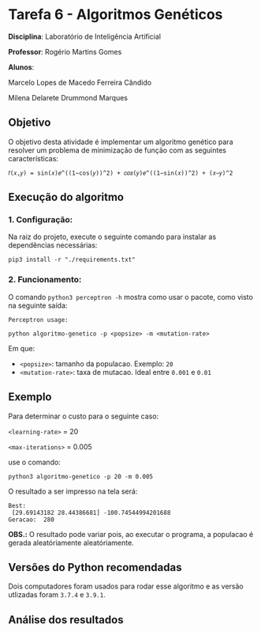 # Tarefa 6 - Algoritmos Genéticos

**Disciplina**: Laboratório de Inteligência Artificial

**Professor**: Rogério Martins Gomes

**Alunos**:

Marcelo Lopes de Macedo Ferreira Cândido

Milena Delarete Drummond Marques

## Objetivo

O objetivo desta atividade é implementar um algoritmo genético para resolver um problema de minimização de função com as seguintes características:

```
𝑓(𝑥,𝑦) = sin(𝑥)𝑒^((1−cos(𝑦))^2) + 𝑐𝑜𝑠(𝑦)𝑒^((1−sin(𝑥))^2) + (𝑥−𝑦)^2
```

## Execução do algoritmo

### 1. Configuração:
Na raiz do projeto, execute o seguinte comando para instalar as dependências necessárias:
```
pip3 install -r "./requirements.txt"
```

### 2. Funcionamento:
O comando `python3 perceptron -h` mostra como usar o pacote, como visto na seguinte saída:
```
Perceptron usage:

python algoritmo-genetico -p <popsize> -m <mutation-rate>
```
Em que:
- `<popsize>`: tamanho da populacao. Exemplo: `20`
- `<mutation-rate>`: taxa de mutacao. Ideal entre `0.001` e `0.01`

## Exemplo

Para determinar o custo para o seguinte caso:

`<learning-rate>` = 20

`<max-iterations>` = 0.005

use o comando:
```
python3 algoritmo-genetico -p 20 -m 0.005
```

O resultado a ser impresso na tela será:
```
Best: 
 [29.69143182 28.44386681] -100.74544994201688
Geracao:  280
```

**OBS.:** O resultado pode variar pois, ao executar o programa, a populacao é gerada aleatóriamente aleatóriamente. 

## Versões do Python recomendadas

Dois computadores foram usados para rodar esse algoritmo e as versão utlizadas foram `3.7.4` e `3.9.1`.

## Análise dos resultados

